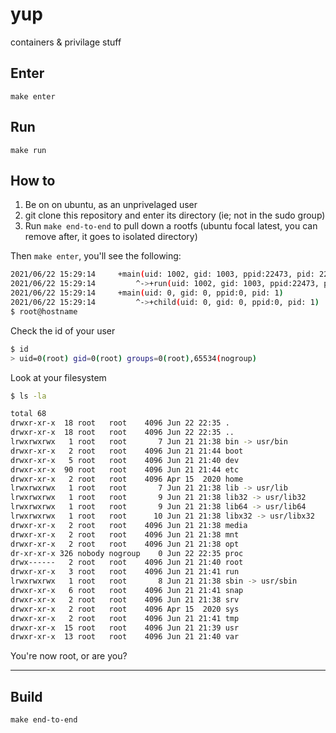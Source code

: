 
# yup

containers & privilage stuff

## Enter
```
make enter
```

## Run
```
make run
```

## How to
1. Be on on ubuntu, as an unprivelaged user
2. git clone this repository and enter its directory (ie; not in the sudo group)
3. Run `make end-to-end` to pull down a rootfs (ubuntu focal latest, you can remove after, it goes to isolated directory)

Then `make enter`, you'll see the following:
```bash
2021/06/22 15:29:14     +main(uid: 1002, gid: 1003, ppid:22473, pid: 22867)
2021/06/22 15:29:14         ^->+run(uid: 1002, gid: 1003, ppid:22473, pid: 22867)
2021/06/22 15:29:14     +main(uid: 0, gid: 0, ppid:0, pid: 1)
2021/06/22 15:29:14         ^->+child(uid: 0, gid: 0, ppid:0, pid: 1)
$ root@hostname
```
Check the id of your user 
```bash
$ id
> uid=0(root) gid=0(root) groups=0(root),65534(nogroup)
```

Look at your filesystem
```bash
$ ls -la

total 68
drwxr-xr-x  18 root   root    4096 Jun 22 22:35 .
drwxr-xr-x  18 root   root    4096 Jun 22 22:35 ..
lrwxrwxrwx   1 root   root       7 Jun 21 21:38 bin -> usr/bin
drwxr-xr-x   2 root   root    4096 Jun 21 21:44 boot
drwxr-xr-x   5 root   root    4096 Jun 21 21:40 dev
drwxr-xr-x  90 root   root    4096 Jun 21 21:44 etc
drwxr-xr-x   2 root   root    4096 Apr 15  2020 home
lrwxrwxrwx   1 root   root       7 Jun 21 21:38 lib -> usr/lib
lrwxrwxrwx   1 root   root       9 Jun 21 21:38 lib32 -> usr/lib32
lrwxrwxrwx   1 root   root       9 Jun 21 21:38 lib64 -> usr/lib64
lrwxrwxrwx   1 root   root      10 Jun 21 21:38 libx32 -> usr/libx32
drwxr-xr-x   2 root   root    4096 Jun 21 21:38 media
drwxr-xr-x   2 root   root    4096 Jun 21 21:38 mnt
drwxr-xr-x   2 root   root    4096 Jun 21 21:38 opt
dr-xr-xr-x 326 nobody nogroup    0 Jun 22 22:35 proc
drwx------   2 root   root    4096 Jun 21 21:40 root
drwxr-xr-x   3 root   root    4096 Jun 21 21:41 run
lrwxrwxrwx   1 root   root       8 Jun 21 21:38 sbin -> usr/sbin
drwxr-xr-x   6 root   root    4096 Jun 21 21:41 snap
drwxr-xr-x   2 root   root    4096 Jun 21 21:38 srv
drwxr-xr-x   2 root   root    4096 Apr 15  2020 sys
drwxr-xr-x   2 root   root    4096 Jun 21 21:41 tmp
drwxr-xr-x  15 root   root    4096 Jun 21 21:39 usr
drwxr-xr-x  13 root   root    4096 Jun 21 21:40 var
```

You're now root, or are you?

- - -

## Build
```
make end-to-end
```
